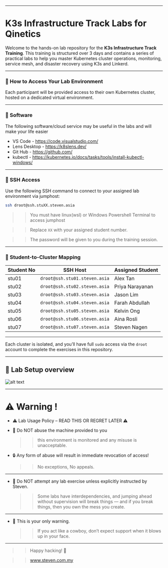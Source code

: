 
---

# K3s Infrastructure Track Labs for Qinetics

Welcome to the hands-on lab repository for the **K3s Infrastructure Track Training**. This training is structured over 3 days and contains a series of practical labs to help you master Kubernetes cluster operations, monitoring, service mesh, and disaster recovery using K3s and Linkerd.

---

### 🚀 How to Access Your Lab Environment

Each participant will be provided access to their own Kubernetes cluster, hosted on a dedicated virtual environment.

---
### 🚀 Software 

The following software/cloud service may be useful in the labs and will make your life easier
* VS Code - https://code.visualstudio.com/
* Lens Desktop - https://k8slens.dev/
* Git Hub - https://github.com/
* kubectl - https://kubernetes.io/docs/tasks/tools/install-kubectl-windows/

---

### 🔐 SSH Access

Use the following SSH command to connect to your assigned lab environment via jumphost:

```bash
ssh droot@ssh.stuXX.steven.asia
````
>> You must have linux(wsl) or Windows Powershell Terminal to access jumphost

>> Replace `XX` with your assigned student number.

>> The password will be given to you during the training session.

---

### 👥 Student-to-Cluster Mapping

| Student No  | SSH Host                         | Assigned Student     |
| ------------ | -----------------------------  | ------------------ |
| stu01    | `droot@ssh.stu01.steven.asia` | Alex Tan          |
| stu02    | `droot@ssh.stu02.steven.asia` | Priya Narayanan   |
| stu03    | `droot@ssh.stu03.steven.asia` | Jason Lim         |
| stu04    | `droot@ssh.stu04.steven.asia` | Farah Abdullah    |
| stu05    | `droot@ssh.stu05.steven.asia` | Kelvin Ong        |
| stu06    | `droot@ssh.stu06.steven.asia` | Aina Rosli        |
| stu07    | `droot@ssh.stu07.steven.asia` | Steven Nagen      |


---

Each cluster is isolated, and you’ll have full `sudo` access via the `droot` account to complete the exercises in this repository.

--- 

## 🚀 Lab Setup overview 

![alt text](image.png)

---

# ⚠️ Warning ! 

* ⚠️ Lab Usage Policy – READ THIS OR REGRET LATER ⚠️
* 🚫 Do NOT abuse the machine provided to you 
  >> this environment is monitored and any misuse is unacceptable.

* 🔒 Any form of abuse will result in immediate revocation of access! 
  >> No exceptions, No appeals.
---

* 🧪 Do NOT attempt any lab exercise unless explicitly instructed by Steven.
  >> Some labs have interdependencies, and jumping ahead without supervision will break things — and if you break things, then you own the mess you create.
---

* 👊 This is your only warning.
  >> If you act like a cowboy, don’t expect support when it blows up in your face.

---
>> Happy hacking! 🚧

 
>> www.steven.com.my



